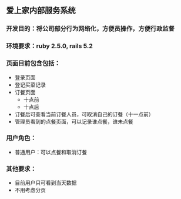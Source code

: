 ## 爱上家内部服务系统

### 开发目的：将公司部分行为网络化，方便员操作，方便行政监督

### 环境要求：ruby 2.5.0, rails 5.2

### 页面目前包含包括：
  * 登录页面
  * 登记买菜记录
  * 订餐页面
    - 十点前
    - 十点后
  * 订餐后可查看当前订餐人员，可取消自己的订餐（十一点前）
  * 管理员看到的点餐页面，可以记录谁点餐，谁未点餐

### 用户角色：
  * 普通用户：可以点餐和取消订餐

### 其他要求：
  * 目前用户只可看到当天数据
  * 不用考虑分页
